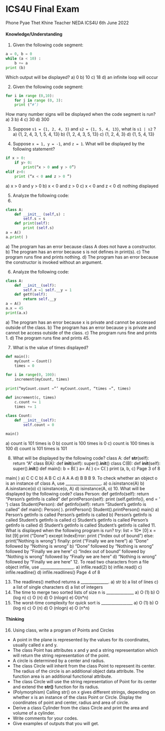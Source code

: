 # ICS4U Final Exam

Phone Pyae Thet Khine
Teacher NEDA
ICS4U
6th June 2022

#### Knowledge/Understanding
1. Given the following code segment:
```python
a = 0, b = 0
while (a < 10) :
	b += a
print (b)
```
Which output will be displayed?
a) 0
b) 10
c) 18
d) an infinite loop will occur

2. Given the following code segment:
```python
for i in range (0,10):
	for j in range (0, 3):
	print (‘#’)
```
How many number signs will be displayed when the code segment is run?
a) 3
b) 4
c) 30
d) 300

3. Suppose `s1 = {1, 2, 4, 3}` and `s2 = {1, 5, 4, 13}`, what is `s1 | s2` ?
a) {1, 2, 4, 3, 1, 5, 4, 13}
b) {1, 2, 4, 3, 5, 13}
c) {1, 2, 4, 3}
d) {1, 5, 4, 13}

4. Suppose `x = 1, y = -1`, and `z = 1`. What will be displayed by the following statement?
```python
if x > 0:
	if y> 0:
		print(“x > 0 and y > 0”)
elif z>0:
	print (“x < 0 and z > 0 ”)
```
a) x > 0 and y > 0
b) x < 0 and z > 0
c) x < 0 and z < 0
d) nothing displayed

5. Analyze the following code:
6.
```python
class A:
	def __init__ (self,s) :
		self.s = s
	def print(self):
		print (self.s)
a = A()
a.print( )
```
a) The program has an error because class A does not have a constructor.
b) The program has an error because s is not defines in print(s).
c) The program runs fine and prints nothing.
d) The program has an error because the constructor is invoked without an argument.

6. Analyze the following code:
```python
class A:
	def __init__(self):
		self.x =1 self.__y = 1
	def getY(self):
		return self.__y
a = A()
a.x = 45
print(a.x)
```
a) The program has an error because x is private and cannot be accessed outside of the class.
b) The program has an error because y is private and cannot be access outside of the class.
c) The program runs fine and prints 1.
d) The program runs fine and prints 45.

7. What is the value of times displayed?
```python
def main():
	myCount – Count()
	times = 0
	
for i in range(0, 100):
	increment(myCount, times)
	
print(“myCount.count =”’ myCount.count, “times =”, times)

def increment(c, times)
	c.count += 1
	times += 1
	
class Count:
	def __init__(self):
		self.count = 0

main()
```
a) count is 101 times is 0
b) count is 100 times is 0
c) count is 100 times is 100
d) count is 101 times is 101

8. What will be displayed by the following code?
class A:
def __str__(self):
return “A” class B(A):
def __init__(self): super().__init__()
class C(B):
def __init__(self):
super().__init__() def main():
b = B( )
a= A( )
c= C( )
print (a, b, c)
Page 3 of 8

main( )
a) C C C b) A B C c) A A A d) B B B
9. To check whether an object o is an instance of class A, use __________________. a) o.isinstance(A)
b) A.isinstance(o)
c) isinstance(o, A)
d) isinstance(A, o)
10. What will be displayed by the following code?
class Person:
def getInfo(self):
return “Person’s getInfo is called”
def printPerson(self):
print (self.getInfo(), end = ‘ ‘)
class Student(Person): def getInfo(self):
return “Student’s getInfo is called”
def main():
Person( ). printPerson() Student().printPerson()
main()
a) Person’s getInfo is called Person’s getInfo is called b) Person’s getInfo is called Student’s getInfo is called c) Student’s getInfo is called Person’s getInfo is called d) Student’s getInfo is called Student’s getInfo is called
11. What is displayed when the following program is run?
try:
list = 10* [0]
x = list [9]
print (“Done”) except IndexError:
print (“Index out of bound”) else:
print(“Nothing is wrong”) finally:
print (“Finally we are here”)
a) “Done” followed by “Nothing is wrong”
b) “Done” followed by “Nothing is wrong” followed by “Finally we are here”
c) “Index out of bound” followed by “Nothing is wrong” followed by “Finally we are here” d) “Nothing is wrong” followed by “Finally we are here”
12. To read two characters from a file object infile, use _________________. a) infile.read(2)
b) infile.read()
c) infile.readline()
d) infile.readlines()
Page 4 of 8

13. The readlines() method returns a ______________. a) str
b) a list of lines
c) a list of single characters d) a list of integers
14. The time to merge two sorted lists of size n is ______________ a) O (1)
b) O (log n) c) O (n)
d) O (nlogn) e) O(n*n)
15. The worst-time complexity for quick sort is ________________ a) O (1)
b) O (log n) c) O (n)
d) O (nlogn) e) O (n*n)

#### Thinking
16. Using class, write a program of Points and Circles
- A point in the plane is represented by the values for its coordinates, usually called x and y.
- The class Point has attributes x and y and a string representation which will return
the string representation of the point.
- A circle is determined by a center and radius.
- The class Circle will inherit from the class Point to represent its center. The radius of
the circle is an additional object data attribute. The function area is an additional
functional attribute.
- The class Circle will use the string representation of Point for its center and extend
the __str()__ function for its radius.
- (Polymorphism) Calling str() on x gives different strings, depending on whether x is
an instance of the class Point or Circle. Display the coordinates of point and center,
radius and area of circle.
- Derive a class Cylinder from the class Circle and print the area and volume of a
cylinder.
- Write comments for your codes.
- Give examples of outputs that you will get.
```python

```